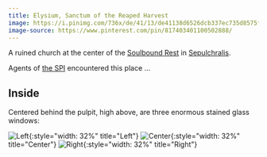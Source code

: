 ```yaml
---
title: Elysium, Sanctum of the Reaped Harvest
image: https://i.pinimg.com/736x/de/41/13/de41138d6526dcb337ec735d8575fd2f.jpg
image-source: https://www.pinterest.com/pin/817403401100502888/
---
```


A ruined church at the center of the [Soulbound Rest](soulbound-rest) in [Sepulchralis](sephulchralis).

Agents of [the SPI](../orgs/spi) encountered this place ...

## Inside

Centered behind the pulpit, high above, are three enormous stained glass windows:

<div markdown=1 style="max-width: 100%">

![Left](../assets/images/stained-glass-shadow.jpeg){:style="width: 32%" title="Left"}
![Center](../assets/images/stained-glass-dark-lord.jpeg){:style="width: 32%" title="Center"}
![Right](../assets/images/stained-glass-goddess.jpeg){:style="width: 32%" title="Right"}

</div>

